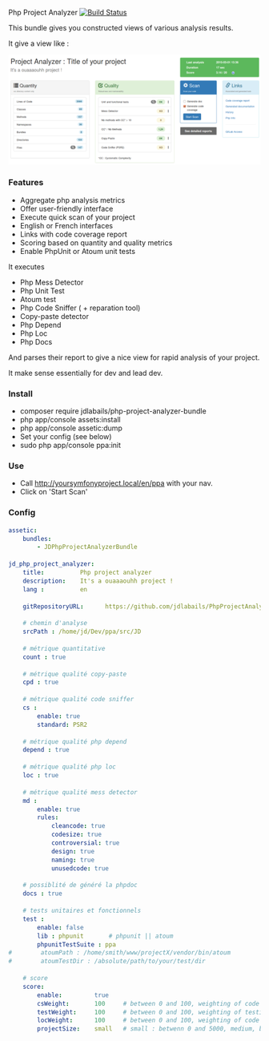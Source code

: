 Php Project Analyzer [![Build Status](https://travis-ci.org/jdlabails/PhpProjectAnalyzer.svg?branch=master)](https://travis-ci.org/jdlabails/PhpProjectAnalyzer)

This bundle gives you constructed views of various analysis results.


It give a view like :

![](https://raw.githubusercontent.com/jdlabails/PhpProjectAnalyzer/master/ppaIndex.png)


### Features
 - Aggregate php analysis metrics
 - Offer user-friendly interface
 - Execute quick scan of your project
 - English or French interfaces
 - Links with code coverage report
 - Scoring based on quantity and quality metrics
 - Enable PhpUnit or Atoum unit tests


It executes
 - Php Mess Detector
 - Php Unit Test
 - Atoum test
 - Php Code Sniffer ( + reparation tool)
 - Copy-paste detector
 - Php Depend
 - Php Loc
 - Php Docs

And parses their report to give a nice view for rapid analysis of your project.

It make sense essentially for dev and lead dev.


### Install
 - composer require jdlabails/php-project-analyzer-bundle
 - php app/console assets:install
 - php app/console assetic:dump
 - Set your config (see below)
 - sudo php app/console ppa:init

### Use
 - Call http://yoursymfonyproject.local/en/ppa with your nav.
 - Click on 'Start Scan'

### Config

```yml
assetic:
    bundles:        
        - JDPhpProjectAnalyzerBundle

jd_php_project_analyzer:
    title:          Php project analyzer
    description:    It's a ouaaaouhh project !
    lang :          en

    gitRepositoryURL:      https://github.com/jdlabails/PhpProjectAnalyzerBundle

    # chemin d'analyse
    srcPath : /home/jd/Dev/ppa/src/JD

    # métrique quantitative
    count : true

    # métrique qualité copy-paste
    cpd : true

    # métrique qualité code sniffer
    cs :
        enable: true
        standard: PSR2

    # métrique qualité php depend
    depend : true

    # métrique qualité php loc
    loc : true

    # métrique qualité mess detector
    md :
        enable: true
        rules:
            cleancode: true
            codesize: true
            controversial: true
            design: true
            naming: true
            unusedcode: true

    # possiblité de généré la phpdoc
    docs : true

    # tests unitaires et fonctionnels
    test :
        enable: false
        lib : phpunit       # phpunit || atoum
        phpunitTestSuite : ppa
#        atoumPath : /home/smith/www/projectX/vendor/bin/atoum
#        atoumTestDir : /absolute/path/to/your/test/dir

    # score
    score:
        enable:         true
        csWeight:       100     # between 0 and 100, weighting of code sniffer
        testWeight:     100     # between 0 and 100, weighting of testing
        locWeight:      100     # between 0 and 100, weighting of code coverage
        projectSize:    small   # small : betwenn 0 and 5000, medium, between 5000 and 50000, big : > 50000

```